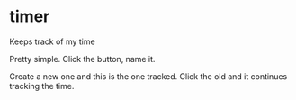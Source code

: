 timer
=====

Keeps track of my time

Pretty simple. Click the button, name it. 

Create a new one and this is the one tracked. Click the old and it continues tracking the time.
